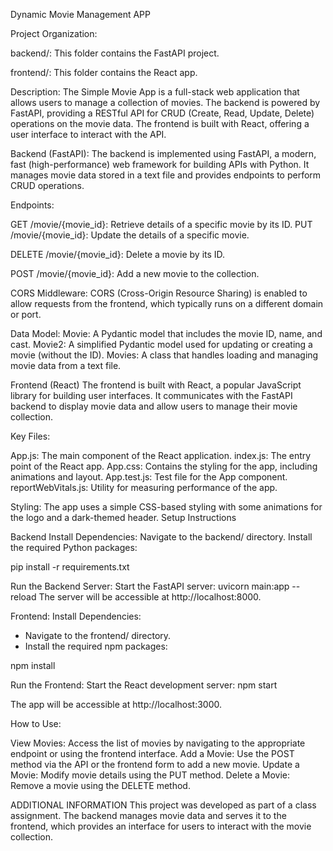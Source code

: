 Dynamic Movie Management APP

Project Organization:

backend/: This folder contains the FastAPI project.

frontend/: This folder contains the React app.


Description:
The Simple Movie App is a full-stack web application that allows users to manage a collection of movies. The backend is powered by FastAPI, providing a RESTful API for CRUD (Create, Read, Update, Delete) operations on the movie data. The frontend is built with React, offering a user interface to interact with the API.

Backend (FastAPI):
The backend is implemented using FastAPI, a modern, fast (high-performance) web framework for building APIs with Python. It manages movie data stored in a text file and provides endpoints to perform CRUD operations.

Endpoints:

GET /movie/{movie_id}: Retrieve details of a specific movie by its ID.
PUT /movie/{movie_id}: Update the details of a specific movie.

DELETE /movie/{movie_id}: Delete a movie by its ID.

POST /movie/{movie_id}: Add a new movie to the collection.
  
  
CORS Middleware:
CORS (Cross-Origin Resource Sharing) is enabled to allow requests from the frontend, which typically runs on a different domain or port.

Data Model:
Movie: A Pydantic model that includes the movie ID, name, and cast.
Movie2: A simplified Pydantic model used for updating or creating a movie (without the ID).
Movies: A class that handles loading and managing movie data from a text file.

Frontend (React)
The frontend is built with React, a popular JavaScript library for building user interfaces. It communicates with the FastAPI backend to display movie data and allow users to manage their movie collection.

Key Files:

App.js: The main component of the React application.
index.js: The entry point of the React app.
App.css: Contains the styling for the app, including animations and layout.
App.test.js: Test file for the App component.
reportWebVitals.js: Utility for measuring performance of the app.

Styling:
The app uses a simple CSS-based styling with some animations for the logo and a dark-themed header.
Setup Instructions

Backend
Install Dependencies:
Navigate to the backend/ directory.
Install the required Python packages:

pip install -r requirements.txt

Run the Backend Server:
Start the FastAPI server:
uvicorn main:app --reload
The server will be accessible at http://localhost:8000.

Frontend:
Install Dependencies:
- Navigate to the frontend/ directory.
- Install the required npm packages:

npm install

Run the Frontend:
Start the React development server:
npm start

The app will be accessible at http://localhost:3000.

How to Use:

View Movies: Access the list of movies by navigating to the appropriate endpoint or using the frontend interface.
Add a Movie: Use the POST method via the API or the frontend form to add a new movie.
Update a Movie: Modify movie details using the PUT method.
Delete a Movie: Remove a movie using the DELETE method.

ADDITIONAL INFORMATION
This project was developed as part of a class assignment. The backend manages movie data and serves it to the frontend, which provides an interface for users to interact with the movie collection.

